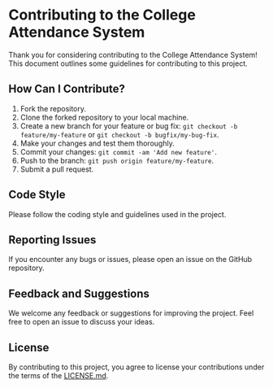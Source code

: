 # Contributing to the College Attendance System

Thank you for considering contributing to the College Attendance System! This document outlines some guidelines for contributing to this project.

## How Can I Contribute?

1. Fork the repository.
2. Clone the forked repository to your local machine.
3. Create a new branch for your feature or bug fix: `git checkout -b feature/my-feature` or `git checkout -b bugfix/my-bug-fix`.
4. Make your changes and test them thoroughly.
5. Commit your changes: `git commit -am 'Add new feature'`.
6. Push to the branch: `git push origin feature/my-feature`.
7. Submit a pull request.

## Code Style

Please follow the coding style and guidelines used in the project.

## Reporting Issues

If you encounter any bugs or issues, please open an issue on the GitHub repository.

## Feedback and Suggestions

We welcome any feedback or suggestions for improving the project. Feel free to open an issue to discuss your ideas.

## License

By contributing to this project, you agree to license your contributions under the terms of the [LICENSE.md](./LICENSE.md).
